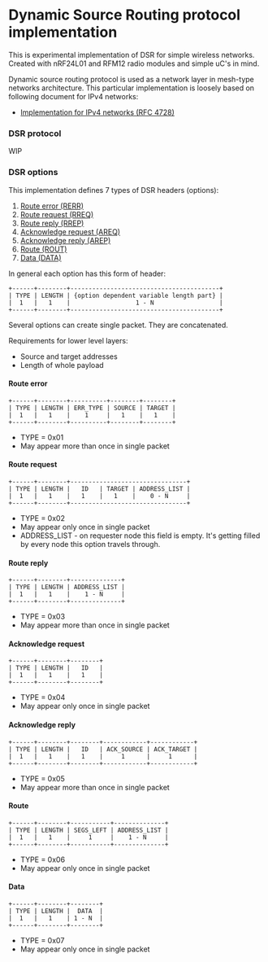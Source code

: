 Dynamic Source Routing protocol implementation
==============================================

This is experimental implementation of DSR for simple wireless networks. Created
with nRF24L01 and RFM12 radio modules and simple uC's in mind.

Dynamic source routing protocol is used as a network layer in mesh-type
networks architecture. This particular implementation is loosely based on
following document for IPv4 networks:
* [Implementation for IPv4 networks (RFC 4728)](https://tools.ietf.org/html/rfc4728)

### DSR protocol
WIP

### DSR options
This implementation defines 7 types of DSR headers (options):

1. [Route error (RERR)](#route-error)
2. [Route request (RREQ)](#route-request)
3. [Route reply (RREP)](#route-reply)
4. [Acknowledge request (AREQ)](#acknowledge-request)
5. [Acknowledge reply (AREP)](#acknowledge-reply)
6. [Route (ROUT)](#route)
7. [Data (DATA)](#data)

In general each option has this form of header:
```
+------+--------+-----------------------------------------+
| TYPE | LENGTH | {option dependent variable length part} |
|  1   |   1    |                  1 - N                  |
+------+--------+-----------------------------------------+
```

Several options can create single packet. They are concatenated.

Requirements for lower level layers:
* Source and target addresses
* Length of whole payload

#### Route error
```
+------+--------+----------+--------+--------+
| TYPE | LENGTH | ERR_TYPE | SOURCE | TARGET |
|  1   |   1    |    1     |   1    |   1    |
+------+--------+----------+--------+--------+
```
* TYPE = 0x01
* May appear more than once in single packet

#### Route request
```
+------+--------+--------------------------------+
| TYPE | LENGTH |   ID   | TARGET | ADDRESS_LIST |
|  1   |   1    |   1    |   1    |    0 - N     |
+------+--------+--------------------------------+
```
* TYPE = 0x02
* May appear only once in single packet
* ADDRESS_LIST - on requester node this field is empty. It's getting filled
    by every node this option travels through.

#### Route reply
```
+------+--------+--------------+
| TYPE | LENGTH | ADDRESS_LIST |
|  1   |   1    |    1 - N     |
+------+--------+--------------+
```
* TYPE = 0x03
* May appear more than once in single packet

#### Acknowledge request
```
+------+--------+--------+
| TYPE | LENGTH |   ID   |
|  1   |   1    |   1    |
+------+--------+--------+
```
* TYPE = 0x04
* May appear only once in single packet

#### Acknowledge reply
```
+------+--------+--------+------------+------------+
| TYPE | LENGTH |   ID   | ACK_SOURCE | ACK_TARGET |
|  1   |   1    |   1    |     1      |     1      |
+------+--------+--------+------------+------------+
```
* TYPE = 0x05
* May appear more than once in single packet

#### Route
```
+------+--------+-----------+--------------+
| TYPE | LENGTH | SEGS_LEFT | ADDRESS_LIST |
|  1   |   1    |     1     |    1 - N     |
+------+--------+-----------+--------------+
```
* TYPE = 0x06
* May appear only once in single packet

#### Data
```
+------+--------+--------+
| TYPE | LENGTH |  DATA  |
|  1   |   1    | 1 - N  |
+------+--------+--------+
```
* TYPE = 0x07
* May appear only once in single packet
